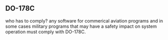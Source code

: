 ## DO-178C

who has to comply?
any software for commerical aviation programs and in some cases military programs that may have a safety impact on system operation must comply with DO-178C.